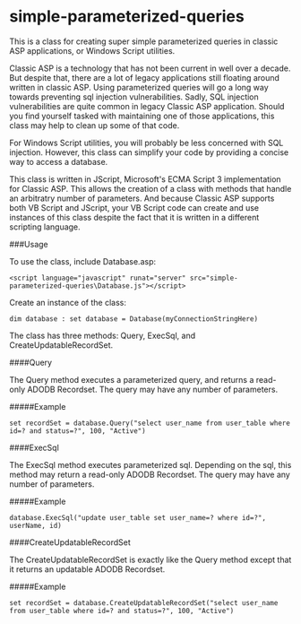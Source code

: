 # simple-parameterized-queries

This is a class for creating super simple parameterized queries in classic ASP applications, or Windows Script utilities. 

Classic ASP is a technology that has not been current in well over a decade. But despite that, there are a lot of legacy applications still floating around written in classic ASP. Using parameterized queries will go a long way towards preventing sql injection vulnerabilities. Sadly, SQL injection vulnerabilities are quite common in legacy Classic ASP application. Should you find yourself tasked with maintaining one of those applications, this class may help to clean up some of that code.

For Windows Script utilities, you will probably be less concerned with SQL injection. However, this class can simplify your code by providing a concise way to access a database.

This class is written in JScript, Microsoft's ECMA Script 3 implementation for Classic ASP. This allows the creation of a class with methods that handle an arbitratry number of parameters. And because Classic ASP supports both VB Script and JScript, your VB Script code can create and use instances of this class despite the fact that it is written in a different scripting language.

###Usage

To use the class, include Database.asp:

```
<script language="javascript" runat="server" src="simple-parameterized-queries\Database.js"></script>
```

Create an instance of the class:

```
dim database : set database = Database(myConnectionStringHere)
```

The class has three methods: Query, ExecSql, and CreateUpdatableRecordSet.

####Query

The Query method executes a parameterized query, and returns a read-only ADODB Recordset. The query may have any number of parameters.

#####Example

```
set recordSet = database.Query("select user_name from user_table where id=? and status=?", 100, "Active")
```

####ExecSql

The ExecSql method executes parameterized sql. Depending on the sql, this method may return a read-only ADODB Recordset. The query may have any number of parameters.

#####Example

```
database.ExecSql("update user_table set user_name=? where id=?", userName, id)
```

####CreateUpdatableRecordSet

The CreateUpdatableRecordSet is exactly like the Query method except that it returns an updatable ADODB Recordset.

#####Example

```
set recordSet = database.CreateUpdatableRecordSet("select user_name from user_table where id=? and status=?", 100, "Active")
```
